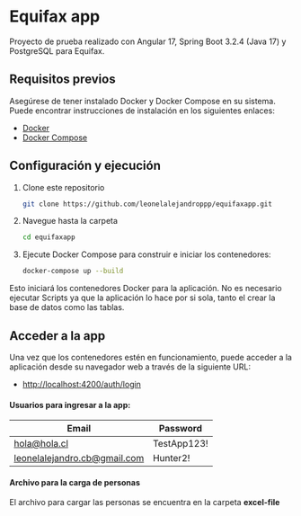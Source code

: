 # Equifax app

Proyecto de prueba realizado con Angular 17, Spring Boot 3.2.4 (Java 17) y PostgreSQL para Equifax.


## Requisitos previos

Asegúrese de tener instalado Docker y Docker Compose en su sistema. Puede encontrar instrucciones de instalación en los siguientes enlaces:

- [Docker](https://docs.docker.com/get-docker/)
- [Docker Compose](https://docs.docker.com/compose/install/)

## Configuración y ejecución
1. Clone este repositorio

   ```bash
   git clone https://github.com/leonelalejandroppp/equifaxapp.git

2. Navegue hasta la carpeta

    ```bash
    cd equifaxapp

3. Ejecute Docker Compose para construir e iniciar los contenedores:

    ```bash
    docker-compose up --build
    
Esto iniciará los contenedores Docker para la aplicación.
No es necesario ejecutar Scripts ya que la aplicación lo hace por si sola, tanto el crear la base de datos como las tablas.

## Acceder a la app

Una vez que los contenedores estén en funcionamiento, puede acceder a la aplicación desde su navegador web a través de la siguiente URL:

- [http://localhost:4200/auth/login](http://localhost:4200/auth/login)

#### Usuarios para ingresar a la app:

| Email  | Password |
| ------------- | ------------- |
| hola@hola.cl  | TestApp123!  |
| leonelalejandro.cb@gmail.com  | Hunter2!  |

#### Archivo para la carga de personas

El archivo para cargar las personas se encuentra en la carpeta **excel-file**
